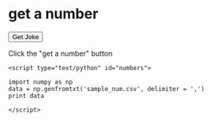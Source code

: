 <head>
 <h1>get a number</h1>
</head>
<body onload="numbers()">
   
   <button id="joke-btn">Get Joke</button>
   <div id="joke" class="card">Click the "get a number" button</div>

    <script type="text/python" id="numbers">
    
    import numpy as np
    data = np.genfromtxt('sample_num.csv', delimiter = ',')
    print data
       
    </script>

</body>
